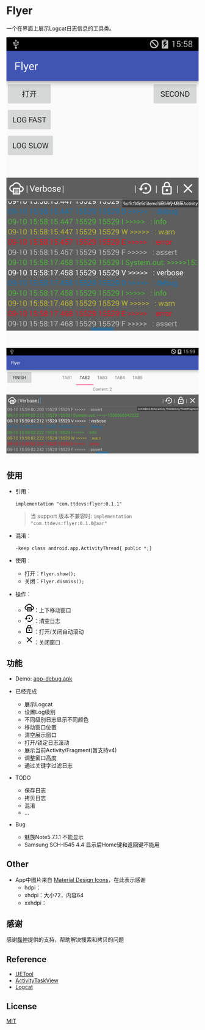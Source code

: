 # Flyer

一个在界面上展示Logcat日志信息的工具类。

![Flyer1](docs/flyer1.png)
![Flyer2](docs/flyer2.png)

## 使用

- 引用：

    `implementation "com.ttdevs:flyer:0.1.1"`
    
    > 当 support 版本不兼容时: `implementation "com.ttdevs:flyer:0.1.0@aar"`

- 混淆：

    `-keep class android.app.ActivityThread{ public *;}`
    
- 使用：

    - 打开：`Flyer.show();`
    - 关闭：`Flyer.dismiss();`

- 操作：

    - ![Icon](docs/ic_icon.png)：上下移动窗口
    - ![Restore](docs/ic_restore.png)：清空日志
    - ![Lock](docs/ic_lock.png)：打开/关闭自动滚动
    - ![Icon](docs/ic_close.png)：关闭窗口

## 功能

- Demo: [app-debug.apk](docs/app-debug.apk)
- 已经完成
    - 展示Logcat
    - 设置Log级别
    - 不同级别日志显示不同颜色
    - 移动窗口位置
    - 清空展示窗口
    - 打开/锁定日志滚动
    - 展示当前Activity/Fragment(暂支持v4)
    - 调整窗口高度
    - 通过关键字过滤日志
    
- TODO
    - 保存日志
    - 拷贝日志
    - 混淆
    - ...

- Bug
    - 魅族Note5 7.1.1 不能显示
    - Samsung SCH-I545 4.4 显示后Home键和返回键不能用

## Other

 - App中图片来自 [Material Design Icons](https://materialdesignicons.com/)，在此表示感谢
    - hdpi：
    - xhdpi：大小72，内容64
    - xxhdpi：
    
## 感谢

感谢[磊神](https://github.com/lchen1991)提供的支持，帮助解决搜索和拷贝的问题

## Reference

- [UETool](https://github.com/eleme/UETool)
- [ActivityTaskView](https://github.com/rome753/ActivityTaskView)
- [Logcat](https://developer.android.com/studio/command-line/logcat)

## License

[MIT](LICENSE)
